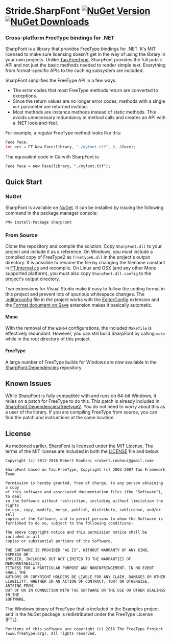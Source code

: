 Stride.SharpFont [![NuGet Version](http://img.shields.io/nuget/vpre/Stride.SharpFont.svg)](https://www.nuget.org/packages/Stride.SharpFont) [![NuGet Downloads](http://img.shields.io/nuget/dt/Stride.SharpFont.svg)](https://www.nuget.org/packages/Stride.SharpFont)
=========
### Cross-platform FreeType bindings for .NET

SharpFont is a library that provides FreeType bindings for .NET. It's MIT
licensed to make sure licensing doesn't get in the way of using the library in
your own projects. Unlike [Tao.FreeType][1], SharpFont provides the full
public API and not just the basic methods needed to render simple text.
Everything from format-specific APIs to the caching subsystem are included.

SharpFont simplifies the FreeType API in a few ways:

 - The error codes that most FreeType methods return are converted to
   exceptions.
 - Since the return values are no longer error codes, methods with a single
   `out` parameter are returned instead.
 - Most methods are instance methods instead of static methods. This avoids
   unnecessary redundancy in method calls and creates an API with a .NET
   look-and-feel.

For example, a regular FreeType method looks like this:

```C
Face face;
int err = FT_New_Face(library, "./myfont.ttf", 0, &face);
```

The equivalent code in C# with SharpFont is:

```CSharp
Face face = new Face(library, "./myfont.ttf");
```

## Quick Start

### NuGet
SharpFont is available on [NuGet][2]. It can be installed by issuing the
following command in the package manager console:

```
PM> Install-Package SharpFont
```

### From Source
Clone the repository and compile the solution. Copy `SharpFont.dll` to your
project and include it as a reference. On Windows, you must include a compiled
copy of FreeType2 as `freetype6.dll` in the project's output directory. It is
possible to rename the file by changing the filename constant in
[FT.Internal.cs][3] and recompile. On Linux and OSX (and any other Mono
supported platform), you must also copy `SharpFont.dll.config` to the
project's output directory.

Two extensions for Visual Studio make it easy to follow the coding format in 
this project and prevent lots of spurious whitespace changes.
The [.editorconfig](http://editorconfig.org/) file in the project works with the
[EditorConfig](https://visualstudiogallery.msdn.microsoft.com/c8bccfe2-650c-4b42-bc5c-845e21f96328) 
extension and the [Format document on Save](https://visualstudiogallery.msdn.microsoft.com/3ea1c920-69c4-441f-9979-ccc2752dac56) 
extension makes it basically automatic.

#### Mono
With the removal of the `WIN64` configurations, the included `Makefile` is
effectively redundant. However, you can still build SharpFont by calling
`make` while in the root directory of this project.

#### FreeType
A large number of FreeType builds for Windows are now available in the
[SharpFont.Dependencies][4] repository.

## Known Issues

While SharpFont is fully compatible with and runs on 64-bit Windows, it relies
on a patch for FreeType to do this. This patch is already included in
[SharpFont.Dependencies/freetype2][5]. You do not need to worry about this as
a user of the library. If you are compiling FreeType from source, you can find
the patch and instructions at the same location.

## License

As metioned earlier, SharpFont is licensed under the MIT License. The terms of
the MIT license are included in both the [LICENSE][6] file and below:

```
Copyright (c) 2012-2016 Robert Rouhani <robert.rouhani@gmail.com>

SharpFont based on Tao.FreeType, Copyright (c) 2003-2007 Tao Framework Team

Permission is hereby granted, free of charge, to any person obtaining a copy
of this software and associated documentation files (the "Software"), to deal
in the Software without restriction, including without limitation the rights
to use, copy, modify, merge, publish, distribute, sublicense, and/or sell
copies of the Software, and to permit persons to whom the Software is
furnished to do so, subject to the following conditions:

The above copyright notice and this permission notice shall be included in all
copies or substantial portions of the Software.

THE SOFTWARE IS PROVIDED "AS IS", WITHOUT WARRANTY OF ANY KIND, EXPRESS OR
IMPLIED, INCLUDING BUT NOT LIMITED TO THE WARRANTIES OF MERCHANTABILITY,
FITNESS FOR A PARTICULAR PURPOSE AND NONINFRINGEMENT. IN NO EVENT SHALL THE
AUTHORS OR COPYRIGHT HOLDERS BE LIABLE FOR ANY CLAIM, DAMAGES OR OTHER
LIABILITY, WHETHER IN AN ACTION OF CONTRACT, TORT OR OTHERWISE, ARISING FROM,
OUT OF OR IN CONNECTION WITH THE SOFTWARE OR THE USE OR OTHER DEALINGS IN THE
SOFTWARE.
```

The Windows binary of FreeType that is included in the Examples project and in
the NuGet package is redistributed under the FreeType License (FTL).

```
Portions of this software are copyright (c) 2016 The FreeType Project
(www.freetype.org). All rights reserved.
```


[1]: http://taoframework.svn.sourceforge.net/viewvc/taoframework/trunk/src/Tao.FreeType/
[2]: https://nuget.org/packages/SharpFont/
[3]: SharpFont/FT.Internal.cs
[4]: https://github.com/Robmaister/SharpFont.Dependencies
[5]: https://github.com/Robmaister/SharpFont.Dependencies/tree/master/freetype2
[6]: LICENSE
